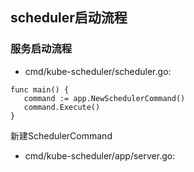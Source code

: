 ## scheduler启动流程
### 服务启动流程
* cmd/kube-scheduler/scheduler.go:
```
func main() {
   command := app.NewSchedulerCommand()
   command.Execute()
}
```
新建SchedulerCommand
* cmd/kube-scheduler/app/server.go:

